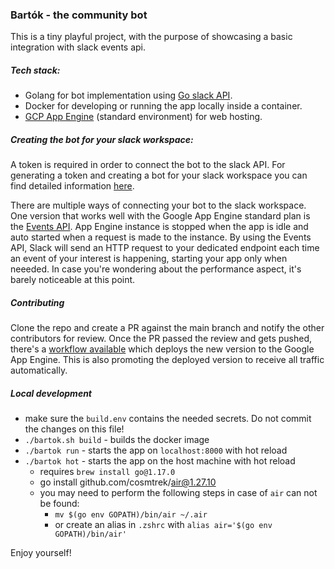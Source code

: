 ### Bartók - the community bot

This is a tiny playful project, with the purpose of showcasing a basic integration with slack events api.

##### Tech stack:

- Golang for bot implementation using [Go slack API](https://github.com/slack-go/slack).
- Docker for developing or running the app locally inside a container.
- [GCP App Engine](https://cloud.google.com/appengine/docs/standard/go/building-app) (standard environment) for web hosting.

##### Creating the bot for your slack workspace:

A token is required in order to connect the bot to the slack API. 
For generating a token and creating a bot for your slack workspace you can find detailed information [here](https://slack.com/intl/en-ro/help/articles/115005265703-Create-a-bot-for-your-workspace).

There are multiple ways of connecting your bot to the slack workspace. One version that works well with the Google App Engine standard plan is the [Events API](https://api.slack.com/start/planning/choosing). 
App Engine instance is stopped when the app is idle and auto started when a request is made to the instance. 
By using the Events API, Slack will send an HTTP request to your dedicated endpoint each time an event of your interest is happening, starting your app only when neeeded. 
In case you're wondering about the performance aspect, it's barely noticeable at this point.

##### Contributing

Clone the repo and create a PR against the main branch and notify the other contributors for review. 
Once the PR passed the review and gets pushed, there's a [workflow available](https://github.com/HEITS-digital/bartok/actions/workflows/deploy.yml) which deploys the new version to the Google App Engine. This is also promoting the deployed version to receive all traffic automatically.

##### Local development
- make sure the `build.env` contains the needed secrets. Do not commit the changes on this file!
- `./bartok.sh build` - builds the docker image
- `./bartok run` - starts the app on `localhost:8000` with hot reload
- `./bartok hot` - starts the app on the host machine with hot reload
  - requires `brew install go@1.17.0`
  - go install github.com/cosmtrek/air@1.27.10
  - you may need to perform the following steps in case of `air` can not be found:
    - `mv $(go env GOPATH)/bin/air ~/.air`
    - or create an alias in `.zshrc` with `alias air='$(go env GOPATH)/bin/air'`

Enjoy yourself!
  
